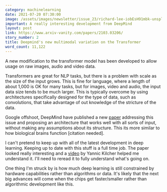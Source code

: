 ```yaml
---
category: machinelearning
date: 2021-07-20 07:30:00
image: /assets/images/newsletter/issue_23/richard-lee-iobEsH91mbk-unsplash.jpeg
important: A really interesting development from DeepMind
layout: post
link: https://www.arxiv-vanity.com/papers/2103.03206/
story_number: 2
title: Deepmind's new multimodal variation on the Transformer
word_count: 11,122
---
```


A new modification to the transformer model has been developed to allow usage on raw images, audio and video data.

Transformers are great for NLP tasks, but there is a problem with scale as the size of the input grows. This is fine for language, where a length of about 1,000 is OK for many tasks, but for images, video and audio, the input data size tends to be much larger. This is typically overcome by using architectures specifically designed for the type of data, such as convolutions, that take advantage of out knowledge of the stricture of the data.

Google offshoot, DeepMind have published a new [paper](https://www.arxiv-vanity.com/papers/2103.03206/) addressing this issue and proposing an architecture that works well with all sorts of input, without making any assumptions about its structure. This its more similar to how biological brains function [citation needed].

I can't pretend to keep up with all of the latest development in deep learning. Keeping up to date with this stuff is a full time job. The paper looked really interesting and a [video](https://www.youtube.com/watch?v=P_xeshTnPZg&ab_channel=YannicKilcher) by Yannic Kilcher helped me understand it. I'll need to reread it to fully understand what's going on.

One thing I'm struck by is how much deep learning is still constrained by hardware capabilities rather than algorithms or data. It's likely that the next big advances will come when the chips get faster/smaller rather than algorithmic development like this.